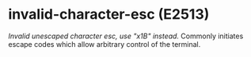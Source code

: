 # invalid-character-esc (E2513)

*Invalid unescaped character esc, use "x1B" instead.* Commonly initiates
escape codes which allow arbitrary control of the terminal.
